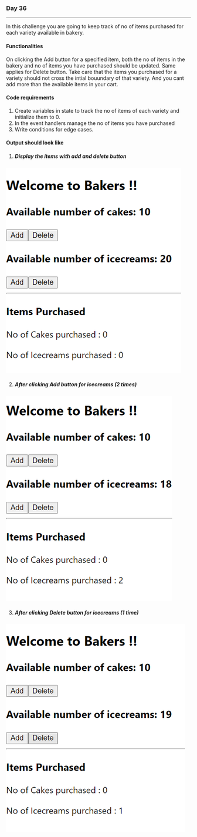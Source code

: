 ### Day 36
---
In this challenge you are going to keep track of no of items purchased for each variety available in bakery.

#### Functionalities 
On clicking the Add button for a specified item, both the no of items in the bakery and no of items you have purchased should be updated. Same applies for Delete button. Take care that the items you purchased for a variety should not cross the intial bouundary of that variety. And you cant add more than the available items in your cart.

#### Code requirements
1. Create variables in state to track the no of items of each variety and initialize them to 0.
2. In the event handlers manage the no of items you have purchased
3. Write conditions for edge cases.

#### Output should look like

1. ##### Display the items with add and delete button
![](BeforeClick.png)

2. ##### After clicking Add button for icecreams (2 times)
![](AfterAdd.png)

3. ##### After clicking Delete button for icecreams (1 time)
![](AfterDelete.png)